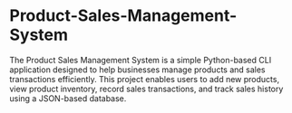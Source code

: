# Product-Sales-Management-System
The Product Sales Management System is a simple Python-based CLI application designed to help businesses manage products and sales transactions efficiently. This project enables users to add new products, view product inventory, record sales transactions, and track sales history using a JSON-based database.
